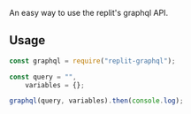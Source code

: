 An easy way to use the replit's graphql API.
## Usage
```js
const graphql = require("replit-graphql");

const query = "",
	variables = {};

graphql(query, variables).then(console.log);
```